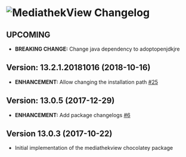 # ![MediathekView Changelog](https://img.shields.io/badge/MediathekView-Package%20Changelog-blue.svg?style=for-the-badge)

## UPCOMING

- **BREAKING CHANGE:** Change java dependency to adoptopenjdkjre

## Version: 13.2.1.20181016 (2018-10-16)

- **ENHANCEMENT:** Allow changing the installation path [#25](https://github.com/AdmiringWorm/chocolatey-packages/issues/25)

## Version: 13.0.5 (2017-12-29)

- **ENHANCEMENT:** Add package changelogs [#6](https://github.com/AdmiringWorm/chocolatey-packages/issues/6)

## Version 13.0.3 (2017-10-22)

- Initial implementation of the mediathekview chocolatey package
